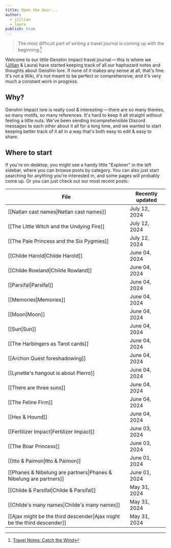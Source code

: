 ```yaml
---
title: Open the door...
author:
  - jillian
  - laura
publish: true
---
```


> The most difficult part of writing a travel journal is coming up with the beginning.[^1]

Welcome to our little Genshin Impact travel journal — this is where we ([Jillian](https://ooolong.netlify.app/) & Laura) have started keeping track of all our haphazard notes and thoughts about Genshin lore. If none of it makes any sense at all, that's fine. It's not a Wiki, it's not meant to be perfect or comprehensive, and it's very much a constant work in progress.
## Why?

Genshin Impact lore is really cool & interesting — there are so many themes, so many motifs, so many references. It's hard to keep it all straight without feeling a little nuts. We've been sending incomprehensible Discord messages to each other about it all for a long time, and we wanted to start keeping better track of it all in a way that's both easy to edit & easy to share.
## Where to start

If you're on desktop, you might see a handy little "Explorer" in the left sidebar, where you can browse posts by category. You can also just start searching for anything you're interested in, and some pages will probably come up. Or you can just check out our most recent posts:

| File                                                                     | Recently updated |
| ------------------------------------------------------------------------ | ---------------- |
| [[Natlan cast names\|Natlan cast names]]                                 | July 12, 2024    |
| [[The Little Witch and the Undying Fire]]                                | July 12, 2024    |
| [[The Pale Princess and the Six Pygmies]]                                | July 12, 2024    |
| [[Childe Harold\|Childe Harold]]                                         | June 04, 2024    |
| [[Childe Rowland\|Childe Rowland]]                                       | June 04, 2024    |
| [[Parsifal\|Parsifal]]                                                   | June 04, 2024    |
| [[Memories\|Memories]]                                                   | June 04, 2024    |
| [[Moon\|Moon]]                                                           | June 04, 2024    |
| [[Sun\|Sun]]                                                             | June 04, 2024    |
| [[The Harbingers as Tarot cards]]                                        | June 04, 2024    |
| [[Archon Quest foreshadowing]]                                           | June 04, 2024    |
| [[Lynette's hangout is about Pierro]]                                    | June 04, 2024    |
| [[There are three suns]]                                                 | June 04, 2024    |
| [[The Feline Firm]]                                                      | June 04, 2024    |
| [[Hex & Hound]]                                                          | June 04, 2024    |
| [[Fertilizer Impact\|Fertilizer Impact]]                                 | June 03, 2024    |
| [[The Boar Princess]]                                                    | June 03, 2024    |
| [[Itto & Paimon\|Itto & Paimon]]                                         | June 01, 2024    |
| [[Phanes & Nibelung are partners\|Phanes & Nibelung are partners]]       | June 01, 2024    |
| [[Childe & Parsifal\|Childe & Parsifal]]                                 | May 31, 2024     |
| [[Childe's many names\|Childe's many names]]                             | May 31, 2024     |
| [[Ajax might be the third descender\|Ajax might be the third descender]] | May 31, 2024     |



[^1]: [Travel Notes: Catch the Wind](https://genshin-impact.fandom.com/wiki/Travel_Notes:_Catch_the_Wind)
